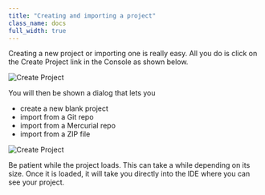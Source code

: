 ```yaml
---
title: "Creating and importing a project"
class_name: docs
full_width: true
---
```


Creating a new project or importing one is really easy. All you do is click on the Create Project link in the Console as shown below.

![Create Project](/img/docs/console-create.png)

You will then be shown a dialog that lets you 

- create a new blank project
- import from a Git repo
- import from a Mercurial repo
- import from a ZIP file

![Create Project](/img/docs/console-create-dlg.png)

Be patient while the project loads. This can take a while depending on its size. Once it is loaded, it will take you directly into the IDE where you can see your project.


